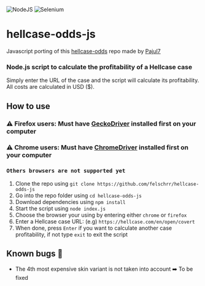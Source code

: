 ![NodeJS](https://img.shields.io/badge/node.js-6DA55F?style=for-the-badge&logo=node.js&logoColor=white) ![Selenium](https://img.shields.io/badge/-selenium-%43B02A?style=for-the-badge&logo=selenium&logoColor=white)
# hellcase-odds-js 
Javascript porting of this [hellcase-odds](https://github.com/Pajul7/hellcase-odds) repo made by [Pajul7](https://github.com/Pajul7)  

### Node.js script to calculate the profitability of a Hellcase case  
Simply enter the URL of the case and the script will calculate its profitability.  
All costs are calculated in USD ($).

## How to use
### ⚠️ Firefox users: Must have [GeckoDriver](https://github.com/mozilla/geckodriver/releases) installed first on your computer
### ⚠️ Chrome users: Must have [ChromeDriver](https://github.com/mozilla/geckodriver/releases) installed first on your computer
### `Others browsers are not supported yet`

1. Clone the repo using `git clone https://github.com/felschrr/hellcase-odds-js`
2. Go into the repo folder using `cd hellcase-odds-js`
3. Download dependencies using `npm install`
4. Start the script using `node index.js`
5. Choose the browser your using by entering either `chrome` or `firefox` 
6. Enter a Hellcase case URL: (e.g) `https://hellcase.com/en/open/covert`
7. When done, press `Enter` if you want to calculate another case profitability, if not type `exit` to exit the script

## Known bugs :bug:
* The 4th most expensive skin variant is not taken into account ➡️ To be fixed 
